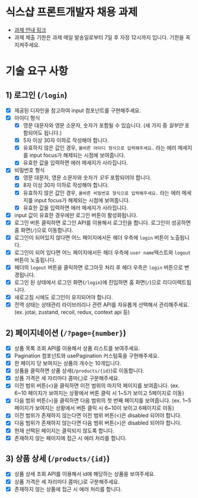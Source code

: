 # 식스샵 프론트개발자 채용 과제

- [과제 안내 링크](https://www.notion.so/sixshop/af7f8a9586b648e6ba92a8c24ff0ef66)
- 과제 제출 기한은 과제 메일 발송일로부터 7일 후 자정 12시까지 입니다. 기한을 꼭 지켜주세요.

# 기술 요구 사항

## 1) 로그인 (`/login`)

- [x] 제공된 디자인을 참고하여 input 컴포넌트를 구현해주세요.
- [x] 아이디 형식
  - [x] 영문 대문자와 영문 소문자, 숫자가 포함될 수 있습니다. (세 가지 중 _일부만_ 포함되어도 됩니다.)
  - [x] 5자 이상 30자 이하로 작성해야 합니다.
  - [x] 유효하지 않은 값인 경우, `올바른 아이디 형식으로 입력해주세요.` 라는 에러 메세지를 input focus가 해제되는 시점에 보여줍니다.
  - [x] 유효한 값을 입력하면 에러 메세지가 사라집니다.
- [x] 비밀번호 형식
  - [x] 영문 대문자, 영문 소문자와 숫자가 _모두_ 포함되어야 합니다.
  - [x] 8자 이상 30자 이하로 작성해야 합니다.
  - [x] 유효하지 않은 값인 경우, `올바른 비밀번호 형식으로 입력해주세요.` 라는 에러 메세지를 input focus가 해제되는 시점에 보여줍니다.
  - [x] 유효한 값을 입력하면 에러 메세지가 사라집니다.
- [x] input 값이 유효한 경우에만 로그인 버튼이 활성화됩니다.
- [x] 로그인 버튼 클릭하면 로그인 API를 이용해서 로그인을 합니다. 로그인이 성공하면 홈 화면(`/`)으로 이동합니다.
- [x] 로그인이 되어있지 않다면 어느 페이지에서든 헤더 우측에 `login` 버튼이 노출됩니다.
- [x] 로그인이 되어 있다면 어느 페이지에서든 헤더 우측에 `user name`텍스트와 `logout` 버튼이 노출됩니다.
- [x] 헤더의 `logout` 버튼을 클릭하면 로그아웃 처리 후 헤더 우측은 `login` 버튼으로 변경됩니다.
- [x] 로그인 된 상태에서 로그인 화면(`/login`)에 진입하면 홈 화면(`/`)으로 리다이렉트됩니다.
- [x] 새로고침 시에도 로그인이 유지되어야 합니다.
- [x] 전역 상태는 상태관리 라이브러리나 관련 API를 자유롭게 선택해서 관리해주세요.
      (ex. jotai, zustand, recoil, redux, context api 등)

## 2) 페이지네이션 (`/?page={number}`)

- [x] 상품 목록 조회 API를 이용해서 상품 리스트를 보여주세요.
- [x] Pagination 컴포넌트와 usePagination 커스텀훅을 구현해주세요.
- [x] 한 페이지 당 보여지는 상품의 개수는 10개입니다.
- [x] 상품을 클릭하면 상품 상세(`/products/{id}`)로 이동합니다.
- [x] 상품 가격은 세 자리마다 콤마(,)로 구분해주세요.
- [x] 이전 범위 버튼(<)을 클릭하면 이전 범위의 마지막 페이지를 보여줍니다.
      (ex. 6~10 페이지가 보여지는 상황에서 버튼 클릭 시 1~5가 보이고 5페이지로 이동)
- [x] 다음 범위 버튼(>)을 클릭하면 다음 범위의 첫 번째 페이지를 보여줍니다.
      (ex. 1~5 페이지가 보여지는 상황에서 버튼 클릭 시 6~10이 보이고 6페이지로 이동)
- [x] 이전 범위가 존재하지 않는다면 이전 범위 버튼(<)은 disabled 되어야 합니다.
- [x] 다음 범위가 존재하지 않는다면 다음 범위 버튼(>)은 disabled 되어야 합니다.
- [x] 현재 선택된 페이지는 클릭되지 않도록 합니다.
- [x] 존재하지 않는 페이지에 접근 시 에러 처리를 합니다.

## 3) 상품 상세 (`/products/{id}`)

- [x] 상품 상세 조회 API를 이용해서 id에 해당하는 상품을 보여주세요.
- [x] 상품 가격은 세 자리마다 콤마(,)로 구분해주세요.
- [x] 존재하지 않는 상품에 접근 시 에러 처리를 합니다.
